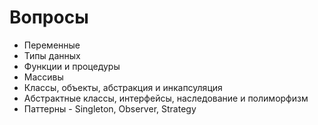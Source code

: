 # Вопросы

- Переменные
- Типы данных
- Функции и процедуры
- Массивы
- Классы, объекты, абстракция и инкапсуляция
- Абстрактные классы, интерфейсы, наследование и полиморфизм
- Паттерны - Singleton, Observer, Strategy